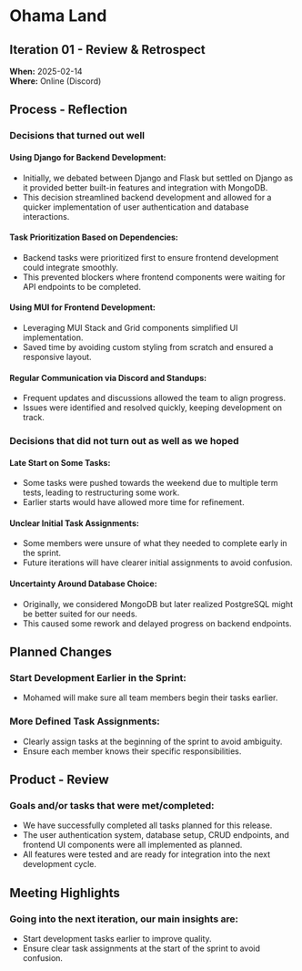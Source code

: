 # Ohama Land

## Iteration 01 - Review & Retrospect

**When:** 2025-02-14  
**Where:** Online (Discord)  

## Process - Reflection

### Decisions that turned out well

#### **Using Django for Backend Development:**
- Initially, we debated between Django and Flask but settled on Django as it provided better built-in features and integration with MongoDB.
- This decision streamlined backend development and allowed for a quicker implementation of user authentication and database interactions.

#### **Task Prioritization Based on Dependencies:**
- Backend tasks were prioritized first to ensure frontend development could integrate smoothly.
- This prevented blockers where frontend components were waiting for API endpoints to be completed.

#### **Using MUI for Frontend Development:**
- Leveraging MUI Stack and Grid components simplified UI implementation.
- Saved time by avoiding custom styling from scratch and ensured a responsive layout.

#### **Regular Communication via Discord and Standups:**
- Frequent updates and discussions allowed the team to align progress.
- Issues were identified and resolved quickly, keeping development on track.

### Decisions that did not turn out as well as we hoped

#### **Late Start on Some Tasks:**
- Some tasks were pushed towards the weekend due to multiple term tests, leading to restructuring some work.
- Earlier starts would have allowed more time for refinement.

#### **Unclear Initial Task Assignments:**
- Some members were unsure of what they needed to complete early in the sprint.
- Future iterations will have clearer initial assignments to avoid confusion.

#### **Uncertainty Around Database Choice:**
- Originally, we considered MongoDB but later realized PostgreSQL might be better suited for our needs.
- This caused some rework and delayed progress on backend endpoints.

## Planned Changes

### **Start Development Earlier in the Sprint:**
- Mohamed will make sure all team members begin their tasks earlier.

### **More Defined Task Assignments:**
- Clearly assign tasks at the beginning of the sprint to avoid ambiguity.
- Ensure each member knows their specific responsibilities.

## Product - Review

### **Goals and/or tasks that were met/completed:**
- We have successfully completed all tasks planned for this release.
- The user authentication system, database setup, CRUD endpoints, and frontend UI components were all implemented as planned.
- All features were tested and are ready for integration into the next development cycle.

## Meeting Highlights

### **Going into the next iteration, our main insights are:**
- Start development tasks earlier to improve quality.
- Ensure clear task assignments at the start of the sprint to avoid confusion.
